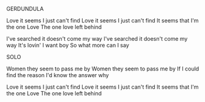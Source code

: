 GERDUNDULA

Love it seems I just can't find
Love it seems I just can't find
It seems that I'm the one Love
The one love left behind

I've searched it doesn't come my way
I've searched it doesn't come my way
It's lovin' I want boy
So what more can I say

SOLO

Women they seem to pass me by
Women they seem to pass me by
If I could find the reason
I'd know the answer why

Love it seems I just can't find
Love it seems I just can't find
It seems that I'm the one Love
The one love left behind